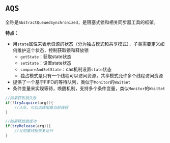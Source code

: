 # `AQS`

​		全称是`AbstractQueuedSynchronized`，是阻塞式锁和相关同步器工具的框架。

**特点：**

- 用`state`属性来表示资源的状态（分为独占模式和共享模式），子类需要定义如何维护这个状态，控制获取锁和释放锁
  - `getState`：获取state状态
  - `setState`：设置state状态
  - `compareAndSetState`：cas机制设置`state`状态
  - 独占模式是只有一个线程可以访问资源，共享模式允许多个线程访问资源
- 提供了一个基于FIFO的等待队列，类似于`Monitor`的`WaitSet`
- 条件变量来实现等待，唤醒机制，支持多个条件变量，类似`Monitor`的`WaitSet`

```java
//如果获取锁失败
if(!tryAcquire(arg)){
    //入队，可以选择阻塞当前线程
}
```

```java
//如果释放锁成功
if(tryRelease(arg)){
    //让阻塞线程恢复运行
}
```

